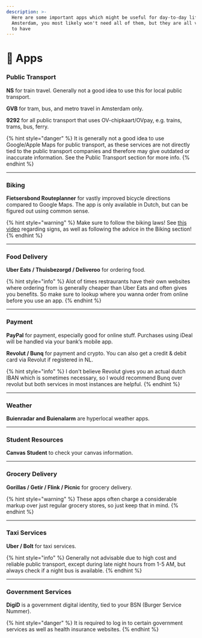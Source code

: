 ```yaml
---
description: >-
  Here are some important apps which might be useful for day-to-day life in
  Amsterdam, you most likely won't need all of them, but they are all very nice
  to have
---
```


# 📱 Apps

### Public Transport

**NS** for train travel. Generally not a good idea to use this for local public transport.

**GVB** for tram, bus, and metro travel in Amsterdam only.

**9292** for all public transport that uses OV-chipkaart/OVpay, e.g. trains, trams, bus, ferry.&#x20;

{% hint style="danger" %}
It is generally not a good idea to use Google/Apple Maps for public transport, as these services are not directly tied to the public transport companies and therefore may give outdated or inaccurate information. See the Public Transport section for more info.
{% endhint %}

***

### Biking

**Fietsersbond Routeplanner** for vastly improved bicycle directions compared to Google Maps. The app is only available in Dutch, but can be figured out using common sense.&#x20;

{% hint style="warning" %}
Make sure to follow the biking laws! See [this video](https://www.youtube.com/watch?v=x-cYZo5kToM) regarding signs, as well as following the advice in the Biking section!
{% endhint %}

***

### Food Delivery

**Uber Eats / Thuisbezorgd / Deliveroo** for ordering food.

{% hint style="info" %}
Alot of times restraurants have their own websites where ordering from is generally cheaper than Uber Eats and often gives you benefits. So make sure to lookup where you wanna order from online before you use an app.
{% endhint %}

***

### Payment

**PayPal** for payment, especially good for online stuff. Purchases using iDeal will be handled via your bank’s mobile app.

**Revolut / Bunq** for payment and crypto. You can also get a credit & debit card via Revolut if registered in NL.

{% hint style="info" %}
I don't believe Revolut gives you an actual dutch IBAN which is sometimes necessary, so I would recommend Bunq over revolut but both services in most instances are helpful.
{% endhint %}

***

### Weather

**Buienradar and Buienalarm** are hyperlocal weather apps.

***

### Student Resources

**Canvas Student** to check your canvas information.

***

### Grocery Delivery

**Gorillas / Getir / Flink / Picnic** for grocery delivery.

{% hint style="warning" %}
These apps often charge a considerable markup over just regular grocery stores, so just keep that in mind.
{% endhint %}

***

### Taxi Services

**Uber / Bolt** for taxi services.&#x20;

{% hint style="info" %}
Generally not advisable due to high cost and reliable public transport, except during late night hours from 1-5 AM, but always check if a night bus is available.
{% endhint %}

***

### Government Services

**DigiD** is a government digital identity, tied to your BSN (Burger Service Nummer).&#x20;

{% hint style="danger" %}
It is required to log in to certain government services as well as health insurance websites.
{% endhint %}
